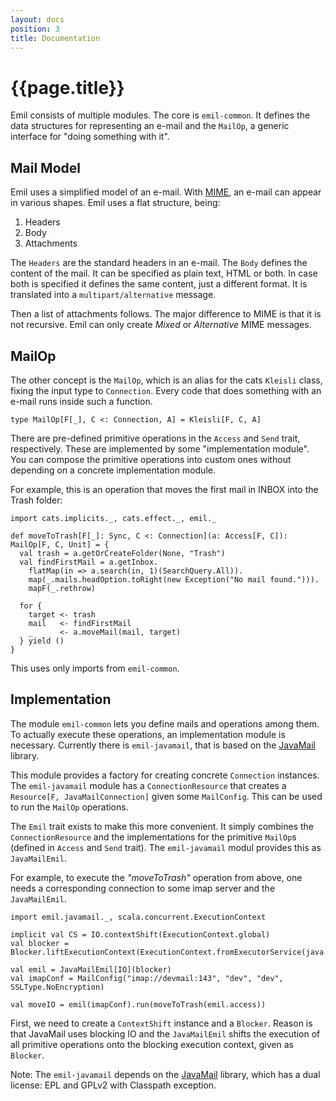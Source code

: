 ```yaml
---
layout: docs
position: 3
title: Documentation
---
```


# {{page.title}}

Emil consists of multiple modules. The core is `emil-common`. It
defines the data structures for representing an e-mail and the
`MailOp`, a generic interface for "doing something with it".


## Mail Model

Emil uses a simplified model of an e-mail. With
[MIME](https://en.wikipedia.org/wiki/MIME), an e-mail can appear in
various shapes. Emil uses a flat structure, being:

1. Headers
2. Body
3. Attachments

The `Headers` are the standard headers in an e-mail. The `Body`
defines the content of the mail. It can be specified as plain text,
HTML or both. In case both is specified it defines the same content,
just a different format. It is translated into a
`multipart/alternative` message.

Then a list of attachments follows. The major difference to MIME is
that it is not recursive. Emil can only create *Mixed* or
*Alternative* MIME messages.


## MailOp

The other concept is the `MailOp`, which is an alias for the cats
`Kleisli` class, fixing the input type to `Connection`. Every code
that does something with an e-mail runs inside such a function.

```
type MailOp[F[_], C <: Connection, A] = Kleisli[F, C, A]
```

There are pre-defined primitive operations in the `Access` and `Send`
trait, respectively. These are implemented by some "implementation
module". You can compose the primitive operations into custom ones
without depending on a concrete implementation module.

For example, this is an operation that moves the first mail in INBOX
into the Trash folder:

```tut:book
import cats.implicits._, cats.effect._, emil._

def moveToTrash[F[_]: Sync, C <: Connection](a: Access[F, C]): MailOp[F, C, Unit] = {
  val trash = a.getOrCreateFolder(None, "Trash")
  val findFirstMail = a.getInbox.
    flatMap(in => a.search(in, 1)(SearchQuery.All)).
    map(_.mails.headOption.toRight(new Exception("No mail found."))).
    mapF(_.rethrow)

  for {
    target <- trash
    mail   <- findFirstMail
    _      <- a.moveMail(mail, target)
  } yield ()
}
```

This uses only imports from `emil-common`.


## Implementation

The module `emil-common` lets you define mails and operations among
them. To actually execute these operations, an implementation module
is necessary. Currently there is `emil-javamail`, that is based on the
[JavaMail](https://github.com/eclipse-ee4j/mail) library.

This module provides a factory for creating concrete `Connection`
instances. The `emil-javamail` module has a `ConnectionResource` that
creates a `Resource[F, JavaMailConnection]` given some
`MailConfig`. This can be used to run the `MailOp` operations.

The `Emil` trait exists to make this more convenient. It simply
combines the `ConnectionResource` and the implementations for the
primitive `MailOp`s (defined in `Access` and `Send` trait). The
`emil-javamail` modul provides this as `JavaMailEmil`.

For example, to execute the *"moveToTrash"* operation from above, one
needs a corresponding connection to some imap server and the
`JavaMailEmil`.

```tut:book
import emil.javamail._, scala.concurrent.ExecutionContext

implicit val CS = IO.contextShift(ExecutionContext.global)
val blocker = Blocker.liftExecutionContext(ExecutionContext.fromExecutorService(java.util.concurrent.Executors.newCachedThreadPool()))

val emil = JavaMailEmil[IO](blocker)
val imapConf = MailConfig("imap://devmail:143", "dev", "dev", SSLType.NoEncryption)

val moveIO = emil(imapConf).run(moveToTrash(emil.access))
```

First, we need to create a `ContextShift` instance and a
`Blocker`. Reason is that JavaMail uses blocking IO and the
`JavaMailEmil` shifts the execution of all primitive operations onto
the blocking execution context, given as `Blocker`.


Note: The `emil-javamail` depends on the
[JavaMail](https://github.com/eclipse-ee4j/mail) library, which has a
dual license: EPL and GPLv2 with Classpath exception.
